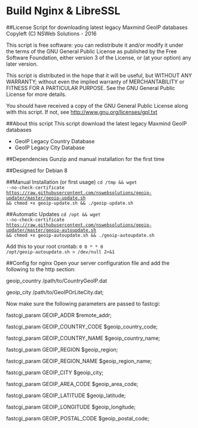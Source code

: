 Build Nginx & LibreSSL
======================

##License
Script for downloading latest legacy Maxmind GeoIP databases
Copyleft (C) NSWeb Solutions - 2016

This script is free software: you can redistribute it and/or modify
it under the terms of the GNU General Public License as published by
the Free Software Foundation, either version 3 of the License, or
(at your option) any later version.

This script is distributed in the hope that it will be useful,
but WITHOUT ANY WARRANTY; without even the implied warranty of
MERCHANTABILITY or FITNESS FOR A PARTICULAR PURPOSE.  See the
GNU General Public License for more details.

You should have received a copy of the GNU General Public License
along with this script.  If not, see <http://www.gnu.org/licenses/gpl.txt>

##About this script
This script download the latest legacy Maxmind GeoIP databases

- GeoIP Legacy Country Database
- GeoIP Legacy City Database

##Dependencies
Gunzip and manual installation for the first time

##Designed for
Debian 8

##Manual Installation (or first usage)
<code>cd /tmp && wget --no-check-certificate https://raw.githubusercontent.com/nswebsolutions/geoip-updater/master/geoip-update.sh && chmod +x geoip-update.sh && ./geoip-update.sh </code>

##Automatic Updates
<code>cd /opt && wget --no-check-certificate https://raw.githubusercontent.com/nswebsolutions/geoip-updater/master/geoip-autoupdate.sh && chmod +x geoip-autoupdate.sh && ./geoip-autoupdate.sh </code>

Add this to your root crontab:
<code>0 0 * * 0 /opt/geoip-autoupdate.sh > /dev/null 2>&1</code>


##Config for nginx
Open your server configuration file and add the following to the http section:

geoip_country  /path/to/CountryGeoIP.dat

geoip_city     /path/to/GeoIPOrLiteCity.dat;


Now make sure the following parameters are passed to fastcgi:

fastcgi_param GEOIP_ADDR $remote_addr;

fastcgi_param GEOIP_COUNTRY_CODE $geoip_country_code;

fastcgi_param GEOIP_COUNTRY_NAME $geoip_country_name;

fastcgi_param GEOIP_REGION $geoip_region;

fastcgi_param GEOIP_REGION_NAME $geoip_region_name;

fastcgi_param GEOIP_CITY $geoip_city;

fastcgi_param GEOIP_AREA_CODE $geoip_area_code;

fastcgi_param GEOIP_LATITUDE $geoip_latitude;

fastcgi_param GEOIP_LONGITUDE $geoip_longitude;

fastcgi_param GEOIP_POSTAL_CODE $geoip_postal_code;


